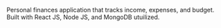 Personal finances application that tracks income, expenses, and budget. Built with React JS, Node JS, and MongoDB utuilized.
